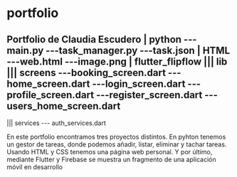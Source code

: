 # portfolio
Portfolio de Claudia Escudero
|
python
---main.py
---task_manager.py
---task.json
|
HTML
---web.html
---image.png
|
flutter_flipflow
|||
  lib
  |||
    screens
    ---booking_screen.dart
    ---home_screen.dart
    ---login_screen.dart
    ---profile_screen.dart
    ---register_screen.dart
    ---users_home_screen.dart
  ---
  |||
    services
  --- auth_services.dart


En este portfolio encontramos tres proyectos distintos. 
En pyhton tenemos un gestor de tareas, donde podemos añadir, listar, eliminar y tachar tareas.
Usando HTML y CSS tenemos una página web personal.
Y por último, mediante Flutter y Firebase se muestra un fragmento de una aplicación móvil en desarrollo 
